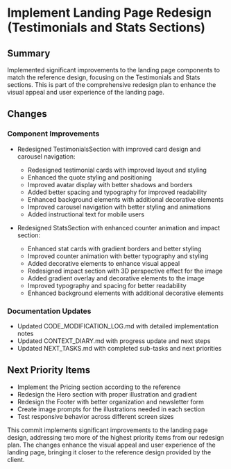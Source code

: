 # Implement Landing Page Redesign (Testimonials and Stats Sections)

## Summary
Implemented significant improvements to the landing page components to match the reference design, focusing on the Testimonials and Stats sections. This is part of the comprehensive redesign plan to enhance the visual appeal and user experience of the landing page.

## Changes

### Component Improvements
- Redesigned TestimonialsSection with improved card design and carousel navigation:
  - Redesigned testimonial cards with improved layout and styling
  - Enhanced the quote styling and positioning
  - Improved avatar display with better shadows and borders
  - Added better spacing and typography for improved readability
  - Enhanced background elements with additional decorative elements
  - Improved carousel navigation with better styling and animations
  - Added instructional text for mobile users

- Redesigned StatsSection with enhanced counter animation and impact section:
  - Enhanced stat cards with gradient borders and better styling
  - Improved counter animation with better typography and styling
  - Added decorative elements to enhance visual appeal
  - Redesigned impact section with 3D perspective effect for the image
  - Added gradient overlay and decorative elements to the image
  - Improved typography and spacing for better readability
  - Enhanced background elements with additional decorative elements

### Documentation Updates
- Updated CODE_MODIFICATION_LOG.md with detailed implementation notes
- Updated CONTEXT_DIARY.md with progress update and next steps
- Updated NEXT_TASKS.md with completed sub-tasks and next priorities

## Next Priority Items
- Implement the Pricing section according to the reference
- Redesign the Hero section with proper illustration and gradient
- Redesign the Footer with better organization and newsletter form
- Create image prompts for the illustrations needed in each section
- Test responsive behavior across different screen sizes

This commit implements significant improvements to the landing page design, addressing two more of the highest priority items from our redesign plan. The changes enhance the visual appeal and user experience of the landing page, bringing it closer to the reference design provided by the client.

